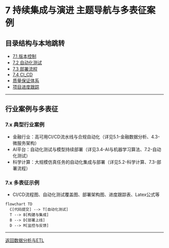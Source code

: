 # 7 持续集成与演进 主题导航与多表征案例

## 目录结构与本地跳转

- [7.1 版本控制](./7.1-版本控制/7.1.1-版本控制基础理论.md)
- [7.2 自动化测试](./7.2-自动化测试/7.2.1-自动化测试基础理论.md)
- [7.3 部署流程](./7.3-部署流程/7.3.1-部署流程基础理论.md)
- [7.4 CI_CD](./7.4-CI_CD/7.4.1-CI_CD最佳实践.md)
- [质量保证体系](./质量保证体系.md)
- [项目进度跟踪](./项目进度跟踪.md)

---

## 行业案例与多表征

### 7.x 典型行业案例

- 金融行业：高可用CI/CD流水线与合规自动化（详见5.1-金融数据分析、4.3-微服务架构）
- AI平台：自动化测试与模型持续部署（详见3.4-AI与机器学习算法、7.2-自动化测试）
- 科学计算：大规模仿真任务的自动化集成与部署（详见5.2-科学计算、7.3-部署流程）

### 7.x 多表征示例

- CI/CD流程图、自动化测试覆盖图、部署架构图、进度跟踪表、Latex公式等

```mermaid
flowchart TD
  C[代码提交] --> T[自动化测试]
  T --> B[构建与集成]
  B --> D[部署上线]
  D --> M[监控与反馈]
```

---

[返回数据分析与ETL](../3-数据模型与算法/3.5-数据分析与ETL/README.md)
